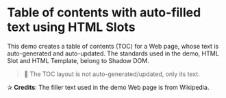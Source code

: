 # Table  of contents with auto-filled text using HTML Slots

This demo creates a table of contents (TOC) for a Web page, whose text is auto-generated and auto-updated. The standards used in the demo, HTML Slot and HTML Template, belong to Shadow DOM.

> :information_desk_person: The TOC layout is not auto-generated/updated, only its text.

✰ **Credits**: The filler text used in the demo Web page is from Wikipedia.



